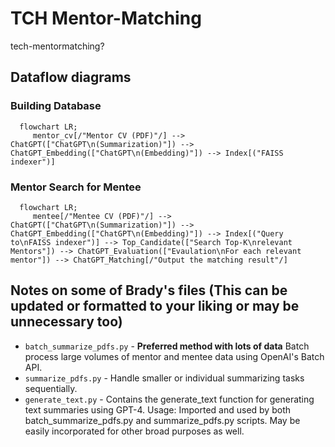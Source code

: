 # TCH Mentor-Matching

tech-mentormatching?

## Dataflow diagrams

### Building Database 

```mermaid
  flowchart LR;
     mentor_cv[/"Mentor CV (PDF)"/] --> ChatGPT(["ChatGPT\n(Summarization)"]) --> ChatGPT_Embedding(["ChatGPT\n(Embedding)"]) --> Index[("FAISS indexer")]
```

### Mentor Search for Mentee

```mermaid
  flowchart LR;
     mentee[/"Mentee CV (PDF)"/] --> ChatGPT(["ChatGPT\n(Summarization)"]) --> ChatGPT_Embedding(["ChatGPT\n(Embedding)"]) --> Index[("Query to\nFAISS indexer")] --> Top_Candidate(["Search Top-K\nrelevant Mentors"]) --> ChatGPT_Evaluation(["Evaulation\nFor each relevant mentor"]) --> ChatGPT_Matching[/"Output the matching result"/]
```


## Notes on some of Brady's files (This can be updated or formatted to your liking or may be unnecessary too)

* `batch_summarize_pdfs.py` - **Preferred method with lots of data** Batch process large volumes of mentor and mentee data using OpenAI's Batch API.
* `summarize_pdfs.py` - Handle smaller or individual summarizing tasks sequentially.
* `generate_text.py` - Contains the generate_text function for generating text summaries using GPT-4.
Usage: Imported and used by both batch_summarize_pdfs.py and summarize_pdfs.py scripts. May be easily incorporated for other broad purposes as well.

